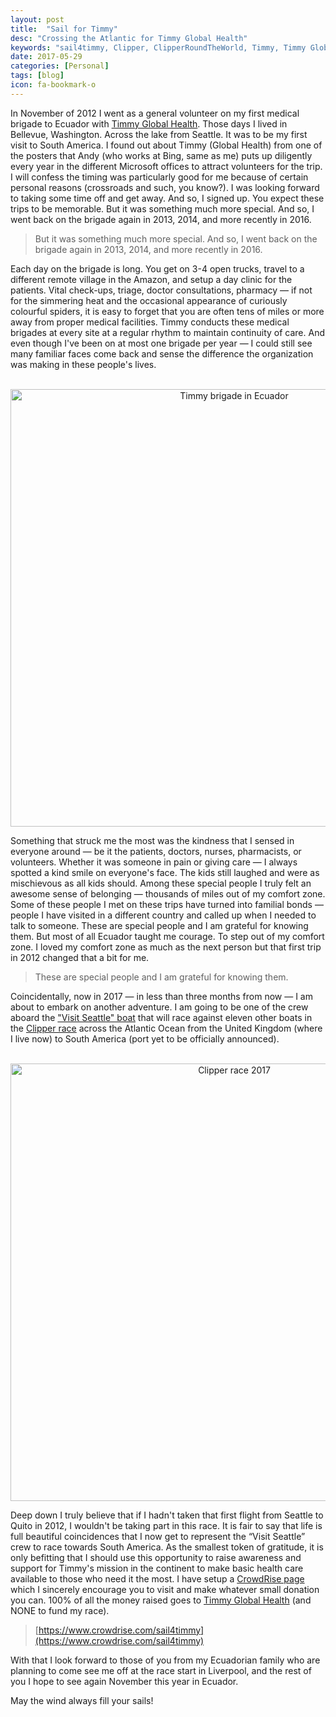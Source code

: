 ```yaml
---
layout: post
title:  "Sail for Timmy"
desc: "Crossing the Atlantic for Timmy Global Health"
keywords: "sail4timmy, Clipper, ClipperRoundTheWorld, Timmy, Timmy Global Health, Atlantic Ocean, 2017"
date: 2017-05-29
categories: [Personal]
tags: [blog]
icon: fa-bookmark-o
---
```


In November of 2012 I went as a general volunteer on my first medical brigade to Ecuador with [Timmy Global Health](http://timmyglobalhealth.org). Those days I lived in Bellevue, Washington. Across the lake from Seattle. It was to be my first visit to South America. I found out about Timmy (Global Health) from one of the posters that Andy (who works at Bing, same as me) puts up diligently every year in the different Microsoft offices to attract volunteers for the trip. I will confess the timing was particularly good for me because of certain personal reasons (crossroads and such, you know?). I was looking forward to taking some time off and get away. And so, I signed up. You expect these trips to be memorable. But it was something much more special. And so, I went back on the brigade again in 2013, 2014, and more recently in 2016.

>
> But it was something much more special. And so, I went back on the brigade again in 2013, 2014, and more recently in 2016.
>

Each day on the brigade is long. You get on 3-4 open trucks, travel to a different remote village in the Amazon, and setup a day clinic for the patients. Vital check-ups, triage, doctor consultations, pharmacy — if not for the simmering heat and the occasional appearance of curiously colourful spiders, it is easy to forget that you are often tens of miles or more away from proper medical facilities. Timmy conducts these medical brigades at every site at a regular rhythm to maintain continuity of care. And even though I've been on at most one brigade per year — I could still see many familiar faces come back and sense the difference the organization was making in these people's lives.

<p align="center">
<br/>
<img src="https://bmitra-msft.github.io/static/img/blog/sail4timmy-1.png" alt="Timmy brigade in Ecuador" style="width: 700px;"/>
<br/>
</p>

Something that struck me the most was the kindness that I sensed in everyone around — be it the patients, doctors, nurses, pharmacists, or volunteers. Whether it was someone in pain or giving care — I always spotted a kind smile on everyone's face. The kids still laughed and were as mischievous as all kids should. Among these special people I truly felt an awesome sense of belonging — thousands of miles out of my comfort zone. Some of these people I met on these trips have turned into familial bonds — people I have visited in a different country and called up when I needed to talk to someone. These are special people and I am grateful for knowing them. But most of all Ecuador taught me courage. To step out of my comfort zone. I loved my comfort zone as much as the next person but that first trip in 2012 changed that a bit for me.

>
> These are special people and I am grateful for knowing them.
>

Coincidentally, now in 2017 — in less than three months from now — I am about to embark on another adventure. I am going to be one of the crew aboard the ["Visit Seattle" boat](https://www.clipperroundtheworld.com/team/visit-seattle/crew) that will race against eleven other boats in the [Clipper race]( https://www.clipperroundtheworld.com/about/about-the-race) across the Atlantic Ocean from the United Kingdom (where I live now) to South America (port yet to be officially announced).

<p align="center">
<br/>
<img src="https://bmitra-msft.github.io/static/img/blog/sail4timmy-2.png" alt="Clipper race 2017" style="width: 700px;"/>
<br/>
</p>

Deep down I truly believe that if I hadn't taken that first flight from Seattle to Quito in 2012, I wouldn't be taking part in this race. It is fair to say that life is full beautiful coincidences that I now get to represent the “Visit Seattle” crew to race towards South America. As the smallest token of gratitude, it is only befitting that I should use this opportunity to raise awareness and support for Timmy's mission in the continent to make basic health care available to those who need it the most. I have setup a [CrowdRise page](https://www.crowdrise.com/sail4timmy) which I sincerely encourage you to visit and make whatever small donation you can. 100% of all the money raised goes to [Timmy Global Health](http://timmyglobalhealth.org) (and NONE to fund my race).

>
> [https://www.crowdrise.com/sail4timmy](https://www.crowdrise.com/sail4timmy)
>

With that I look forward to those of you from my Ecuadorian family who are planning to come see me off at the race start in Liverpool, and the rest of you I hope to see again November this year in Ecuador.

May the wind always fill your sails!